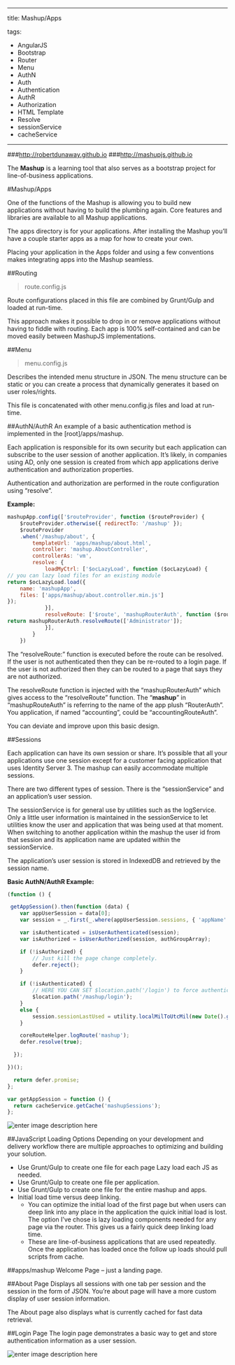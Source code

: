 
---
title: Mashup/Apps

tags: 
- AngularJS
- Bootstrap
- Router
- Menu
- AuthN
- Auth
- Authentication
- AuthR
- Authorization
- HTML Template
- Resolve
- sessionService
- cacheService

---

###http://robertdunaway.github.io
###http://mashupjs.github.io

The **Mashup** is a learning tool that also serves as a bootstrap project for line-of-business applications.

#Mashup/Apps

One of the functions of the Mashup is allowing you to build new applications without having to build the plumbing again.  Core features and libraries are available to all Mashup applications.

The apps directory is for your applications.  After installing the Mashup you’ll have a couple starter apps as a map for how to create your own.

Placing your application in the Apps folder and using a few conventions makes integrating apps into the Mashup seamless.


##Routing 

> route.config.js

Route configurations placed in this file are combined by Grunt/Gulp and loaded at run-time.

This approach makes it possible to drop in or remove applications without having to fiddle with routing.  Each app is 100% self-contained and can be moved easily between MashupJS implementations.


##Menu
> menu.config.js

Describes the intended menu structure in JSON.  The menu structure can be static or you can create a process that dynamically generates it based on user roles/rights.

This file is concatenated with other menu.config.js files and load at run-time.

##AuthN/AuthR
An example of a basic authentication method is implemented in the [root]/apps/mashup.

Each application is responsible for its own security but each application can subscribe to the user session of another application.  It’s likely, in companies using AD, only one session is created from which app applications derive authentication and authorization properties.

Authentication and authorization are performed in the route configuration using “resolve”.


**Example:**
``` JavaScript
mashupApp.config(['$routeProvider', function ($routeProvider) {
    $routeProvider.otherwise({ redirectTo: '/mashup' });
    $routeProvider
    .when('/mashup/about', {
        templateUrl: 'apps/mashup/about.html',
        controller: 'mashup.AboutController',
        controllerAs: 'vm',
        resolve: {
            loadMyCtrl: ['$ocLazyLoad', function ($ocLazyLoad) {
// you can lazy load files for an existing module
return $ocLazyLoad.load({
    name: 'mashupApp',
    files: ['apps/mashup/about.controller.min.js']
});
            }],
            resolveRoute: ['$route', 'mashupRouterAuth', function ($route, mashupRouterAuth) {
return mashupRouterAuth.resolveRoute(['Administrator']);
            }],
        }
    })
```

The “resolveRoute:” function is executed before the route can be resolved.  If the user is not authenticated then they can be re-routed to a login page.  If the user is not authorized then they can be routed to a page that says they are not authorized.  

The resolveRoute function is injected with the “mashupRouterAuth” which gives access to the “resolveRoute” function.  The “**mashup**” in “mashupRouteAuth” is referring to the name of the app plush “RouterAuth”.  You application, if named “accounting”, could be “accountingRouteAuth”.

You can deviate and improve upon this basic design.  

<a name="sessionAuth"></a> 
##Sessions

Each application can have its own session or share.  It’s possible that all your applications use one session except for a customer facing application that uses Identity Server 3.  The mashup can easily accommodate multiple sessions.

There are two different types of session.  There is the “sessionService” and an application’s user session.

The sessionService is for general use by utilities such as the logService.  Only a little user information is maintained in the sessionService to let utilities know the user and application that was being used at that moment.  When switching to another application within the mashup the user id from that session and its application name are updated within the sessionService.

The application’s user session is stored in IndexedDB and retrieved by the session name.


**Basic AuthN/AuthR Example:**

``` JavaScript
(function () {

 getAppSession().then(function (data) {
    var appUserSession = data[0];
    var session = _.first(_.where(appUserSession.sessions, { 'appName': 'coreSession' }));

    var isAuthenticated = isUserAuthenticated(session);
    var isAuthorized = isUserAuthorized(session, authGroupArray);

    if (!isAuthorized) {
        // Just kill the page change completely.
        defer.reject();
    }

    if (!isAuthenticated) {
        // HERE YOU CAN SET $location.path('/login') to force authentication.
        $location.path('/mashup/login');
    }
    else {
        session.sessionLastUsed = utility.localMilToUtcMil(new Date().getTime());
    }

    coreRouteHelper.logRoute('mashup');
    defer.resolve(true);

  });

})();

  return defer.promise;
};

var getAppSession = function () {
  return cacheService.getCache('mashupSessions');
};

```

![enter image description here](https://github.com/MashupJS/MashupJS/blob/master/docs/mashupCore/apps/router%20auth.png?raw=true)


##JavaScript Loading Options
Depending on your development and delivery workflow there are multiple approaches to optimizing and building your solution.

 - Use Grunt/Gulp to create one file for each page Lazy load each JS as needed.
 - Use Grunt/Gulp to create one file per application.
 - Use Grunt/Gulp to create one file for the entire mashup and apps.
 - Initial load time versus deep linking. 
   - You can optimize the initial load of the first page but when users can deep link into any place in the application the quick initial load is lost.  The option I’ve chose is lazy loading components needed for any page via the router.  This gives us a fairly quick deep linking load time.
   - These are line-of-business applications that are used repeatedly.  Once the application has loaded once the follow up loads should pull scripts from cache.


##apps/mashup
Welcome Page – just a landing page.

##About Page
Displays all sessions with one tab per session and the session in the form of JSON.  You’re about page will have a more custom display of user session information.

The About page also displays what is currently cached for fast data retrieval.

##Login Page
The login page demonstrates a basic way to get and store authentication information as a user session.

![enter image description here](https://github.com/MashupJS/MashupJS/blob/master/docs/mashupCore/apps/login.png?raw=true)

